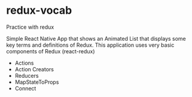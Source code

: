 # redux-vocab
Practice with redux

Simple React Native App that shows an Animated List that displays some key terms and definitions of Redux. This application uses very basic components of Redux (react-redux)

- Actions
- Action Creators
- Reducers
- MapStateToProps
- Connect

